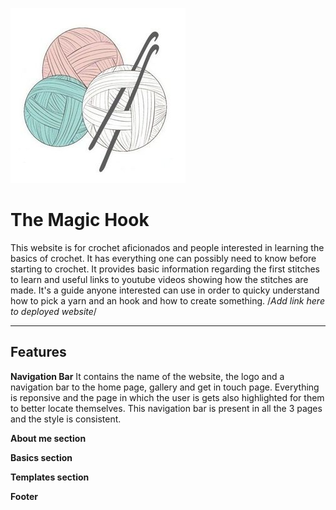 ![The magic hook logo](assets/images/logo-yarns.jpeg)

# The Magic Hook

This website is for crochet aficionados and people interested in learning the basics of crochet. It has everything one can possibly need to know before starting to crochet. It provides basic information regarding the first stitches to learn and useful links to youtube videos showing how the stitches are made. It's a guide anyone interested can use in order to quicky understand how to pick a yarn and an hook and how to create something. 
/*Add link here to deployed website*/

----
## Features

__Navigation Bar__ It contains the name of the website, the logo and a navigation bar to the home page, gallery and get in touch page. Everything is reponsive and the page in which the user is gets also highlighted for them to better locate themselves. This navigation bar is present in all the 3 pages and the style is consistent. 

__About me section__

__Basics section__

__Templates section__

__Footer__